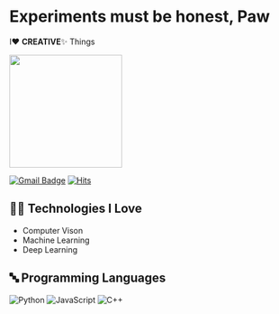 # Experiments must be honest, Paw 

I❤️ **CREATIVE**✨ Things

<img src="https://media.giphy.com/media/HoffxyN8ghVuw/giphy.gif" width="200">

[![Gmail Badge](https://img.shields.io/badge/-jesunglimkorea@gmail.com-c14438?style=flat-square&logo=Gmail&logoColor=white&link=mailto:jesunglimkorea@gmail.com)](mailto:jesunglimkorea@gmail.com)
[![Hits](https://hits.seeyoufarm.com/api/count/incr/badge.svg?url=https%3A%2F%2Fgithub.com%2Fjesunglim&count_bg=%2379C83D&title_bg=%23555555&icon=&icon_color=%23E7E7E7&title=hits&edge_flat=false)](https://hits.seeyoufarm.com)


## 🧑‍💻 Technologies I Love

- Computer Vison
- Machine Learning
- Deep Learning

## 🔤 Programming Languages

<img alt="Python" src="https://img.shields.io/badge/python%20-%2314354C.svg?&style=for-the-badge&logo=python&logoColor=white"/> <img alt="JavaScript" src="https://img.shields.io/badge/javascript%20-%23323330.svg?&style=for-the-badge&logo=javascript&logoColor=%23F7DF1E"/> <img alt="C++" src="https://img.shields.io/badge/C-%23777BB4.svg?&style=for-the-badge&logo=C&logoColor=white"/>

##
